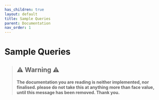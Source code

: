 ```yaml
---
has_children: true
layout: default
title: Sample Queries
parent: Documentation
nav_order: 1
---
```

# Sample Queries

> ## ⚠️ Warning ⚠️
> #### The documentation you are reading is neither implemented, nor finalised. please do not take this at anything more than face value, until this message has been removed. Thank you.